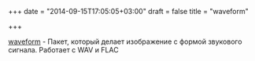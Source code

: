 +++
date = "2014-09-15T17:05:05+03:00"
draft = false
title = "waveform"

+++

<p><a href="https://github.com/mdlayher/waveform">waveform</a>&nbsp;- Пакет, который делает изображение с формой звукового сигнала. Работает с&nbsp;WAV и&nbsp;FLAC</p>

